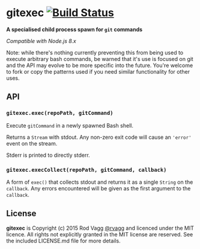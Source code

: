 # gitexec [![Build Status](https://github.com/rvagg/gitexec/workflows/Tests/badge.svg)](https://github.com/rvagg/gitexec/actions)

**A specialised child process spawn for `git` commands**

_Compatible with Node.js 8.x_

Note: while there's nothing currently preventing this from being used to execute arbitrary bash commands, be warned that it's use is focused on git and the API may evolve to be more specific into the future. You're welcome to fork or copy the patterns used if you need similar functionality for other uses.

## API

### `gitexec.exec(repoPath, gitCommand)`

Execute `gitCommand` in a newly spawned Bash shell.

Returns a `Stream` with stdout. Any non-zero exit code will cause an `'error'` event on the stream.

Stderr is printed to directly stderr.

### `gitexec.execCollect(repoPath, gitCommand, callback)`

A form of `exec()` that collects stdout and returns it as a single `String` on the `callback`. Any errors encountered will be given as the first argument to the `callback`.

## License

**gitexec** is Copyright (c) 2015 Rod Vagg [@rvagg](https://twitter.com/rvagg) and licenced under the MIT licence. All rights not explicitly granted in the MIT license are reserved. See the included LICENSE.md file for more details.
